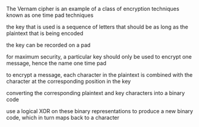 The Vernam cipher is an example of a class of encryption techniques known as one time pad techniques


the key that is used is a sequence of letters that should be as long as the plaintext that is being encoded

the key can be recorded on a pad 

for maximum security, a particular key should only be used to encrypt one message, hence the name one time pad

to encrypt a message, each character in the plaintext is combined with the character at the corresponding position in the key

converting the corresponding plaintext and key characters into a binary code

use a logical XOR on these binary representations to produce a new binary code, which in turn maps back to a character
